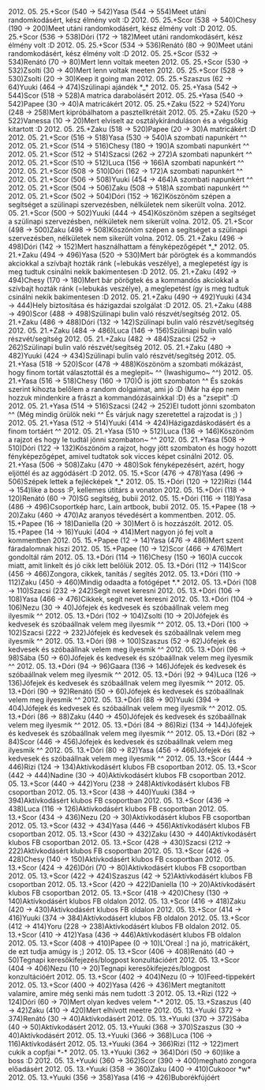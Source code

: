 <tr><td>2012. 05. 25.</td><td>+</td><td>Scor (540 &rarr; 542)</td><td>Yasa (544 &rarr; 554)</td><td>Meet utáni randomkodásért, kész élmény volt :D</td></tr>
<tr><td>2012. 05. 25.</td><td>+</td><td>Scor (538 &rarr; 540)</td><td>Chesy (190 &rarr; 200)</td><td>Meet utáni randomkodásért, kész élmény volt :D</td></tr>
<tr><td>2012. 05. 25.</td><td>+</td><td>Scor (536 &rarr; 538)</td><td>Dóri (172 &rarr; 182)</td><td>Meet utáni randomkodásért, kész élmény volt :D</td></tr>
<tr><td>2012. 05. 25.</td><td>+</td><td>Scor (534 &rarr; 536)</td><td>Renátó (80 &rarr; 90)</td><td>Meet utáni randomkodásért, kész élmény volt :D</td></tr>
<tr><td>2012. 05. 25.</td><td>+</td><td>Scor (532 &rarr; 534)</td><td>Renátó (70 &rarr; 80)</td><td>Mert lenn voltak meeten</td></tr>
<tr><td>2012. 05. 25.</td><td>+</td><td>Scor (530 &rarr; 532)</td><td>Zsolti (30 &rarr; 40)</td><td>Mert lenn voltak meeten</td></tr>
<tr><td>2012. 05. 25.</td><td>+</td><td>Scor (528 &rarr; 530)</td><td>Zsolti (20 &rarr; 30)</td><td>Keep it going man</td></tr>
<tr><td>2012. 05. 25.</td><td>+</td><td>Szaszus (62 &rarr; 64)</td><td>Yuuki (464 &rarr; 474)</td><td>Szülinapi ajándék *_*</td></tr>
<tr><td>2012. 05. 25.</td><td>+</td><td>Yasa (542 &rarr; 544)</td><td>Scor (518 &rarr; 528)</td><td>A matrica darabolásért</td></tr>
<tr><td>2012. 05. 25.</td><td>+</td><td>Yasa (540 &rarr; 542)</td><td>Papee (30 &rarr; 40)</td><td>A matricákért</td></tr>
<tr><td>2012. 05. 25.</td><td>+</td><td>Zaku (522 &rarr; 524)</td><td>Yoru (248 &rarr; 258)</td><td>Mert kipróbálhatom a pasztellkrétáit</td></tr>
<tr><td>2012. 05. 25.</td><td>+</td><td>Zaku (520 &rarr; 522)</td><td>Vanessa (10 &rarr; 20)</td><td>Mert elviselt az osztálykiránduláson és a végsőkig kitartott :D</td></tr>
<tr><td>2012. 05. 25.</td><td>+</td><td>Zaku (518 &rarr; 520)</td><td>Papee (20 &rarr; 30)</td><td>A matricákért :D</td></tr>
<tr><td>2012. 05. 21.</td><td>+</td><td>Scor (516 &rarr; 518)</td><td>Yasa (530 &rarr; 540)</td><td>A szombati napunkért ^^</td></tr>
<tr><td>2012. 05. 21.</td><td>+</td><td>Scor (514 &rarr; 516)</td><td>Chesy (180 &rarr; 190)</td><td>A szombati napunkért ^^</td></tr>
<tr><td>2012. 05. 21.</td><td>+</td><td>Scor (512 &rarr; 514)</td><td>Szacsi (262 &rarr; 272)</td><td>A szombati napunkért ^^</td></tr>
<tr><td>2012. 05. 21.</td><td>+</td><td>Scor (510 &rarr; 512)</td><td>Luca (156 &rarr; 166)</td><td>A szombati napunkért ^^</td></tr>
<tr><td>2012. 05. 21.</td><td>+</td><td>Scor (508 &rarr; 510)</td><td>Dóri (162 &rarr; 172)</td><td>A szombati napunkért ^^</td></tr>
<tr><td>2012. 05. 21.</td><td>+</td><td>Scor (506 &rarr; 508)</td><td>Yuuki (454 &rarr; 464)</td><td>A szombati napunkért ^^</td></tr>
<tr><td>2012. 05. 21.</td><td>+</td><td>Scor (504 &rarr; 506)</td><td>Zaku (508 &rarr; 518)</td><td>A szombati napunkért ^^</td></tr>
<tr><td>2012. 05. 21.</td><td>+</td><td>Scor (502 &rarr; 504)</td><td>Dóri (152 &rarr; 162)</td><td>Köszönöm szépen a segítséget a szülinapi szervezésben, nélkületek nem sikerült volna.</td></tr>
<tr><td>2012. 05. 21.</td><td>+</td><td>Scor (500 &rarr; 502)</td><td>Yuuki (444 &rarr; 454)</td><td>Köszönöm szépen a segítséget a szülinapi szervezésben, nélkületek nem sikerült volna.</td></tr>
<tr><td>2012. 05. 21.</td><td>+</td><td>Scor (498 &rarr; 500)</td><td>Zaku (498 &rarr; 508)</td><td>Köszönöm szépen a segítséget a szülinapi szervezésben, nélkületek nem sikerült volna.</td></tr>
<tr><td>2012. 05. 21.</td><td>+</td><td>Zaku (496 &rarr; 498)</td><td>Dóri (142 &rarr; 152)</td><td>Mert használhattam a fényképezőgépét *_*</td></tr>
<tr><td>2012. 05. 21.</td><td>+</td><td>Zaku (494 &rarr; 496)</td><td>Yasa (520 &rarr; 530)</td><td>Mert bár pörögtek és a kommandós akciokkal a szívbajt hozták ránk (=lebukás veszélye), a meglepetést így is meg tudtuk csinálni nekik bakimentesen :D</td></tr>
<tr><td>2012. 05. 21.</td><td>+</td><td>Zaku (492 &rarr; 494)</td><td>Chesy (170 &rarr; 180)</td><td>Mert bár pörögtek és a kommandós akciokkal a szívbajt hozták ránk (=lebukás veszélye), a meglepetést így is meg tudtuk csinálni nekik bakimentesen :D</td></tr>
<tr><td>2012. 05. 21.</td><td>+</td><td>Zaku (490 &rarr; 492)</td><td>Yuuki (434 &rarr; 444)</td><td>Hely biztosítása és házigazdai szolgálat :D</td></tr>
<tr><td>2012. 05. 21.</td><td>+</td><td>Zaku (488 &rarr; 490)</td><td>Scor (488 &rarr; 498)</td><td>Szülinapi bulin való részvét/segítség</td></tr>
<tr><td>2012. 05. 21.</td><td>+</td><td>Zaku (486 &rarr; 488)</td><td>Dóri (132 &rarr; 142)</td><td>Szülinapi bulin való részvét/segítség</td></tr>
<tr><td>2012. 05. 21.</td><td>+</td><td>Zaku (484 &rarr; 486)</td><td>Luca (146 &rarr; 156)</td><td>Szülinapi bulin való részvét/segítség</td></tr>
<tr><td>2012. 05. 21.</td><td>+</td><td>Zaku (482 &rarr; 484)</td><td>Szacsi (252 &rarr; 262)</td><td>Szülinapi bulin való részvét/segítség</td></tr>
<tr><td>2012. 05. 21.</td><td>+</td><td>Zaku (480 &rarr; 482)</td><td>Yuuki (424 &rarr; 434)</td><td>Szülinapi bulin való részvét/segítség</td></tr>
<tr><td>2012. 05. 21.</td><td>+</td><td>Yasa (518 &rarr; 520)</td><td>Scor (478 &rarr; 488)</td><td>Köszönöm a szombati mókázást, hogy finom tortát választottál és a meglepit~ ^^ (Iwashigumo~ ^^)</td></tr>
<tr><td>2012. 05. 21.</td><td>+</td><td>Yasa (516 &rarr; 518)</td><td>Chesy (160 &rarr; 170)</td><td>Ő is jött szombaton ^^ És szokás szerint kihozta belőlem a random dolgaimat, ami jó :D (Már ha épp nem hozzuk mindenkire a frászt a kommandózásainkkal :D) és a &quot;zsepit&quot; :D</td></tr>
<tr><td>2012. 05. 21.</td><td>+</td><td>Yasa (514 &rarr; 516)</td><td>Szacsi (242 &rarr; 252)</td><td>El tudott jönni szombaton ^^ (Még mindig örülök neki ^^ És várjuk nagy szeretettel a rajzodat is ;) )</td></tr>
<tr><td>2012. 05. 21.</td><td>+</td><td>Yasa (512 &rarr; 514)</td><td>Yuuki (414 &rarr; 424)</td><td>Házigazdáskodásért és a finom tortáért ^^</td></tr>
<tr><td>2012. 05. 21.</td><td>+</td><td>Yasa (510 &rarr; 512)</td><td>Luca (136 &rarr; 146)</td><td>Köszönöm a rajzot és hogy le tudtál jönni szombaton~ ^^</td></tr>
<tr><td>2012. 05. 21.</td><td>+</td><td>Yasa (508 &rarr; 510)</td><td>Dóri (122 &rarr; 132)</td><td>Köszönöm a rajzot, hogy jött szombaton és hogy hozott fényképezőgépet, amivel tudtatok sok vicces képet csinálni</td></tr>
<tr><td>2012. 05. 21.</td><td>+</td><td>Yasa (506 &rarr; 508)</td><td>Zaku (470 &rarr; 480)</td><td>Sok fényképezésért, azért, hogy eljöttél és az aggódásért :D</td></tr>
<tr><td>2012. 05. 15.</td><td>+</td><td>Scor (476 &rarr; 478)</td><td>Yasa (496 &rarr; 506)</td><td>Szépek lettek a fejlécképek *_*</td></tr>
<tr><td>2012. 05. 15.</td><td>+</td><td>Dóri (120 &rarr; 122)</td><td>Rizi (144 &rarr; 154)</td><td>like a boss :P, kellemes útitárs a vonaton</td></tr>
<tr><td>2012. 05. 15.</td><td>+</td><td>Dóri (118 &rarr; 120)</td><td>Renátó (60 &rarr; 70)</td><td>SG segítség, bubii</td></tr>
<tr><td>2012. 05. 15.</td><td>+</td><td>Dóri (116 &rarr; 118)</td><td>Yasa (486 &rarr; 496)</td><td>Csoportkép harc, Lain artbook, bubii</td></tr>
<tr><td>2012. 05. 15.</td><td>+</td><td>Papee (18 &rarr; 20)</td><td>Zaku (460 &rarr; 470)</td><td>Az aranyos tévedésért a kommentben.</td></tr>
<tr><td>2012. 05. 15.</td><td>+</td><td>Papee (16 &rarr; 18)</td><td>Daniella (20 &rarr; 30)</td><td>Mert ő is hozzászólt.</td></tr>
<tr><td>2012. 05. 15.</td><td>+</td><td>Papee (14 &rarr; 16)</td><td>Yuuki (404 &rarr; 414)</td><td>Mert nagyon jó fej volt a kommentben</td></tr>
<tr><td>2012. 05. 15.</td><td>+</td><td>Papee (12 &rarr; 14)</td><td>Yasa (476 &rarr; 486)</td><td>Mert szent fáradalomnak hiszi</td></tr>
<tr><td>2012. 05. 15.</td><td>+</td><td>Papee (10 &rarr; 12)</td><td>Scor (466 &rarr; 476)</td><td>Mert gondoltál rám</td></tr>
<tr><td>2012. 05. 13.</td><td>+</td><td>Dóri (114 &rarr; 116)</td><td>Chesy (150 &rarr; 160)</td><td>A cuccok miatt, amit linkelt és jó cikk lett belőlük</td></tr>
<tr><td>2012. 05. 13.</td><td>+</td><td>Dóri (112 &rarr; 114)</td><td>Scor (456 &rarr; 466)</td><td>Zongora, cikkek, tanítás / segítés</td></tr>
<tr><td>2012. 05. 13.</td><td>+</td><td>Dóri (110 &rarr; 112)</td><td>Zaku (450 &rarr; 460)</td><td>Mindig odaadta a fotógépet *.*</td></tr>
<tr><td>2012. 05. 13.</td><td>+</td><td>Dóri (108 &rarr; 110)</td><td>Szacsi (232 &rarr; 242)</td><td>Segít nevet keresni</td></tr>
<tr><td>2012. 05. 13.</td><td>+</td><td>Dóri (106 &rarr; 108)</td><td>Yasa (466 &rarr; 476)</td><td>Cikkek, segít nevet keresni</td></tr>
<tr><td>2012. 05. 13.</td><td>+</td><td>Dóri (104 &rarr; 106)</td><td>Nezu (30 &rarr; 40)</td><td>Jófejek és kedvesek és szóbaállnak velem meg ilyesmik ^^ </td></tr>
<tr><td>2012. 05. 13.</td><td>+</td><td>Dóri (102 &rarr; 104)</td><td>Zsolti (10 &rarr; 20)</td><td>Jófejek és kedvesek és szóbaállnak velem meg ilyesmik ^^ </td></tr>
<tr><td>2012. 05. 13.</td><td>+</td><td>Dóri (100 &rarr; 102)</td><td>Szacsi (222 &rarr; 232)</td><td>Jófejek és kedvesek és szóbaállnak velem meg ilyesmik ^^ </td></tr>
<tr><td>2012. 05. 13.</td><td>+</td><td>Dóri (98 &rarr; 100)</td><td>Szaszus (52 &rarr; 62)</td><td>Jófejek és kedvesek és szóbaállnak velem meg ilyesmik ^^ </td></tr>
<tr><td>2012. 05. 13.</td><td>+</td><td>Dóri (96 &rarr; 98)</td><td>Sába (50 &rarr; 60)</td><td>Jófejek és kedvesek és szóbaállnak velem meg ilyesmik ^^ </td></tr>
<tr><td>2012. 05. 13.</td><td>+</td><td>Dóri (94 &rarr; 96)</td><td>Gaara (136 &rarr; 146)</td><td>Jófejek és kedvesek és szóbaállnak velem meg ilyesmik ^^ </td></tr>
<tr><td>2012. 05. 13.</td><td>+</td><td>Dóri (92 &rarr; 94)</td><td>Luca (126 &rarr; 136)</td><td>Jófejek és kedvesek és szóbaállnak velem meg ilyesmik ^^ </td></tr>
<tr><td>2012. 05. 13.</td><td>+</td><td>Dóri (90 &rarr; 92)</td><td>Renátó (50 &rarr; 60)</td><td>Jófejek és kedvesek és szóbaállnak velem meg ilyesmik ^^ </td></tr>
<tr><td>2012. 05. 13.</td><td>+</td><td>Dóri (88 &rarr; 90)</td><td>Yuuki (394 &rarr; 404)</td><td>Jófejek és kedvesek és szóbaállnak velem meg ilyesmik ^^ </td></tr>
<tr><td>2012. 05. 13.</td><td>+</td><td>Dóri (86 &rarr; 88)</td><td>Zaku (440 &rarr; 450)</td><td>Jófejek és kedvesek és szóbaállnak velem meg ilyesmik ^^ </td></tr>
<tr><td>2012. 05. 13.</td><td>+</td><td>Dóri (84 &rarr; 86)</td><td>Rizi (134 &rarr; 144)</td><td>Jófejek és kedvesek és szóbaállnak velem meg ilyesmik ^^ </td></tr>
<tr><td>2012. 05. 13.</td><td>+</td><td>Dóri (82 &rarr; 84)</td><td>Scor (446 &rarr; 456)</td><td>Jófejek és kedvesek és szóbaállnak velem meg ilyesmik ^^ </td></tr>
<tr><td>2012. 05. 13.</td><td>+</td><td>Dóri (80 &rarr; 82)</td><td>Yasa (456 &rarr; 466)</td><td>Jófejek és kedvesek és szóbaállnak velem meg ilyesmik ^^ </td></tr>
<tr><td>2012. 05. 13.</td><td>+</td><td>Scor (444 &rarr; 446)</td><td>Rizi (124 &rarr; 134)</td><td>Aktívkodásért klubos FB csoportban</td></tr>
<tr><td>2012. 05. 13.</td><td>+</td><td>Scor (442 &rarr; 444)</td><td>Nadine (30 &rarr; 40)</td><td>Aktívkodásért klubos FB csoportban</td></tr>
<tr><td>2012. 05. 13.</td><td>+</td><td>Scor (440 &rarr; 442)</td><td>Yoru (238 &rarr; 248)</td><td>Aktívkodásért klubos FB csoportban</td></tr>
<tr><td>2012. 05. 13.</td><td>+</td><td>Scor (438 &rarr; 440)</td><td>Yuuki (384 &rarr; 394)</td><td>Aktívkodásért klubos FB csoportban</td></tr>
<tr><td>2012. 05. 13.</td><td>+</td><td>Scor (436 &rarr; 438)</td><td>Luca (116 &rarr; 126)</td><td>Aktívkodásért klubos FB csoportban</td></tr>
<tr><td>2012. 05. 13.</td><td>+</td><td>Scor (434 &rarr; 436)</td><td>Nezu (20 &rarr; 30)</td><td>Aktívkodásért klubos FB csoportban</td></tr>
<tr><td>2012. 05. 13.</td><td>+</td><td>Scor (432 &rarr; 434)</td><td>Yasa (446 &rarr; 456)</td><td>Aktívkodásért klubos FB csoportban</td></tr>
<tr><td>2012. 05. 13.</td><td>+</td><td>Scor (430 &rarr; 432)</td><td>Zaku (430 &rarr; 440)</td><td>Aktívkodásért klubos FB csoportban</td></tr>
<tr><td>2012. 05. 13.</td><td>+</td><td>Scor (428 &rarr; 430)</td><td>Szacsi (212 &rarr; 222)</td><td>Aktívkodásért klubos FB csoportban</td></tr>
<tr><td>2012. 05. 13.</td><td>+</td><td>Scor (426 &rarr; 428)</td><td>Chesy (140 &rarr; 150)</td><td>Aktívkodásért klubos FB csoportban</td></tr>
<tr><td>2012. 05. 13.</td><td>+</td><td>Scor (424 &rarr; 426)</td><td>Dóri (70 &rarr; 80)</td><td>Aktívkodásért klubos FB csoportban</td></tr>
<tr><td>2012. 05. 13.</td><td>+</td><td>Scor (422 &rarr; 424)</td><td>Szaszus (42 &rarr; 52)</td><td>Aktívkodásért klubos FB csoportban</td></tr>
<tr><td>2012. 05. 13.</td><td>+</td><td>Scor (420 &rarr; 422)</td><td>Daniella (10 &rarr; 20)</td><td>Aktívkodásért klubos FB csoportban</td></tr>
<tr><td>2012. 05. 13.</td><td>+</td><td>Scor (418 &rarr; 420)</td><td>Chesy (130 &rarr; 140)</td><td>Aktívkodásért klubos FB oldalon</td></tr>
<tr><td>2012. 05. 13.</td><td>+</td><td>Scor (416 &rarr; 418)</td><td>Zaku (420 &rarr; 430)</td><td>Aktívkodásért klubos FB oldalon</td></tr>
<tr><td>2012. 05. 13.</td><td>+</td><td>Scor (414 &rarr; 416)</td><td>Yuuki (374 &rarr; 384)</td><td>Aktívkodásért klubos FB oldalon</td></tr>
<tr><td>2012. 05. 13.</td><td>+</td><td>Scor (412 &rarr; 414)</td><td>Yoru (228 &rarr; 238)</td><td>Aktívkodásért klubos FB oldalon</td></tr>
<tr><td>2012. 05. 13.</td><td>+</td><td>Scor (410 &rarr; 412)</td><td>Yasa (436 &rarr; 446)</td><td>Aktívkodásért klubos FB oldalon</td></tr>
<tr><td>2012. 05. 13.</td><td>+</td><td>Scor (408 &rarr; 410)</td><td>Papee (0 &rarr; 10)</td><td>L&apos;Oreal :] na jó, matricákért, de ezt tudja amúgy is ;)</td></tr>
<tr><td>2012. 05. 13.</td><td>+</td><td>Scor (406 &rarr; 408)</td><td>Renátó (40 &rarr; 50)</td><td>Tegnapi keresőkifejezés/blogpost konzultációért</td></tr>
<tr><td>2012. 05. 13.</td><td>+</td><td>Scor (404 &rarr; 406)</td><td>Nezu (10 &rarr; 20)</td><td>Tegnapi keresőkifejezés/blogpost konzultációért</td></tr>
<tr><td>2012. 05. 13.</td><td>+</td><td>Scor (402 &rarr; 404)</td><td>Nezu (0 &rarr; 10)</td><td>Feed-tippekért</td></tr>
<tr><td>2012. 05. 13.</td><td>+</td><td>Scor (400 &rarr; 402)</td><td>Yasa (426 &rarr; 436)</td><td>Mert megtanított valamire, amire még senki más nem tudott :3</td></tr>
<tr><td>2012. 05. 13.</td><td>+</td><td>Rizi (122 &rarr; 124)</td><td>Dóri (60 &rarr; 70)</td><td>Mert olyan kedves velem *-*</td></tr>
<tr><td>2012. 05. 13.</td><td>+</td><td>Szaszus (40 &rarr; 42)</td><td>Zaku (410 &rarr; 420)</td><td>Mert elhívott meetre</td></tr>
<tr><td>2012. 05. 13.</td><td>+</td><td>Yuuki (372 &rarr; 374)</td><td>Renátó (30 &rarr; 40)</td><td>Aktívkodásért</td></tr>
<tr><td>2012. 05. 13.</td><td>+</td><td>Yuuki (370 &rarr; 372)</td><td>Sába (40 &rarr; 50)</td><td>Aktívkodásért</td></tr>
<tr><td>2012. 05. 13.</td><td>+</td><td>Yuuki (368 &rarr; 370)</td><td>Szaszus (30 &rarr; 40)</td><td>Aktívkodásért</td></tr>
<tr><td>2012. 05. 13.</td><td>+</td><td>Yuuki (366 &rarr; 368)</td><td>Luca (106 &rarr; 116)</td><td>Aktívkodásért</td></tr>
<tr><td>2012. 05. 13.</td><td>+</td><td>Yuuki (364 &rarr; 366)</td><td>Rizi (112 &rarr; 122)</td><td>mert cukik a copfjai *-*</td></tr>
<tr><td>2012. 05. 13.</td><td>+</td><td>Yuuki (362 &rarr; 364)</td><td>Dóri (50 &rarr; 60)</td><td>like a boss :D</td></tr>
<tr><td>2012. 05. 13.</td><td>+</td><td>Yuuki (360 &rarr; 362)</td><td>Scor (390 &rarr; 400)</td><td>megható zongora előadásért</td></tr>
<tr><td>2012. 05. 13.</td><td>+</td><td>Yuuki (358 &rarr; 360)</td><td>Zaku (400 &rarr; 410)</td><td>Cukooor *w*</td></tr>
<tr><td>2012. 05. 13.</td><td>+</td><td>Yuuki (356 &rarr; 358)</td><td>Yasa (416 &rarr; 426)</td><td>Buborékfújóért</td></tr>
